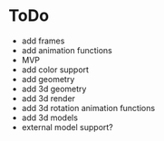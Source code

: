 # ToDo

- add frames
- add animation functions
- MVP
- add color support
- add geometry
- add 3d geometry
- add 3d render
- add 3d rotation animation functions
- add 3d models
- external model support?
